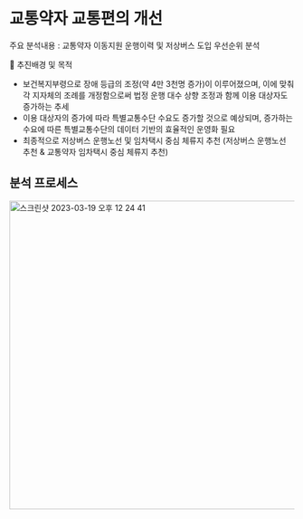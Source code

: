 # 교통약자 교통편의 개선 
  주요 분석내용 : 교통약자 이동지원 운행이력 및 저상버스 도입 우선순위 분석

	추진배경 및 목적
-	보건복지부령으로 장애 등급의 조정(약 4만 3천명 증가)이 이루어졌으며, 이에 맞춰 각 지자체의 조례를 개정함으로써 법정 운행 대수 상향 조정과 함께 이용 대상자도 증가하는 추세
-	이용 대상자의 증가에 따라 특별교통수단 수요도 증가할 것으로 예상되며, 증가하는 수요에 따른 특별교통수단의 데이터 기반의 효율적인 운영화 필요
- 최종적으로 저상버스 운행노선 및 임차택시 중심 체류지 추천 (저상버스 운행노선 추천 &  교통약자 임차택시 중심 체류지 추천)

## 분석 프로세스

<img width="545" alt="스크린샷 2023-03-19 오후 12 24 41" src="https://user-images.githubusercontent.com/91936267/226151909-74df93f9-c92e-421d-9a1a-a7d1801871b0.png">

